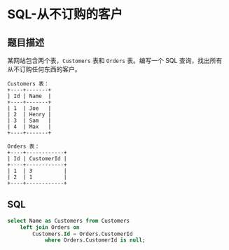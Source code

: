 # SQL-从不订购的客户

## 题目描述

某网站包含两个表，`Customers` 表和 `Orders` 表。编写一个 SQL 查询，找出所有从不订购任何东西的客户。

```
Customers 表：
+----+-------+
| Id | Name  |
+----+-------+
| 1  | Joe   |
| 2  | Henry |
| 3  | Sam   |
| 4  | Max   |
+----+-------+

Orders 表：
+----+------------+
| Id | CustomerId |
+----+------------+
| 1  | 3          |
| 2  | 1          |
+----+------------+
```

## SQL

```sql
select Name as Customers from Customers
    left join Orders on
        Customers.Id = Orders.CustomerId
            where Orders.CustomerId is null;
```
